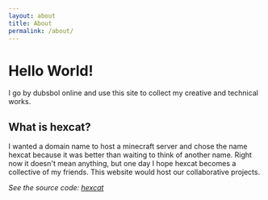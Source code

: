 ```yaml
---
layout: about
title: About
permalink: /about/
---
```

Hello World!
===

I go by dubsbol online and use this site to collect my creative and technical works.

What is hexcat?
---
I wanted a domain name to host a minecraft server and chose the name hexcat because it was better than waiting to think of another name.
Right now it doesn't mean anything, but one day I hope hexcat becomes a collective of my friends. This website would host our collaborative projects.

*See the source code: [hexcat][hexcat]*

[hexcat]: https://github.com/hexcatprime/hexcatprime.github.io/
